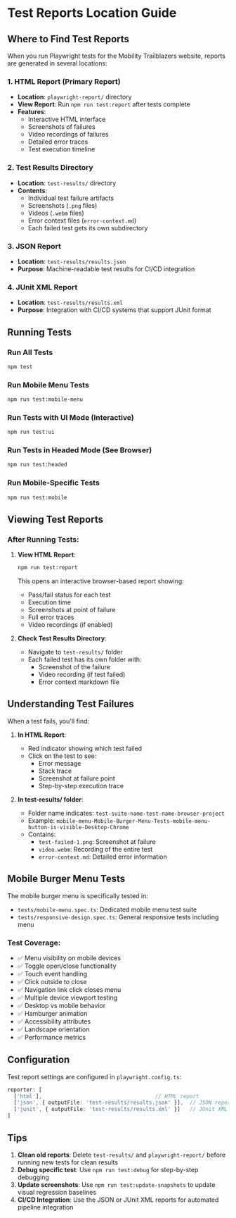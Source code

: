 # Test Reports Location Guide

## Where to Find Test Reports

When you run Playwright tests for the Mobility Trailblazers website, reports are generated in several locations:

### 1. HTML Report (Primary Report)
- **Location**: `playwright-report/` directory
- **View Report**: Run `npm run test:report` after tests complete
- **Features**: 
  - Interactive HTML interface
  - Screenshots of failures
  - Video recordings of failures
  - Detailed error traces
  - Test execution timeline

### 2. Test Results Directory
- **Location**: `test-results/` directory
- **Contents**:
  - Individual test failure artifacts
  - Screenshots (`.png` files)
  - Videos (`.webm` files)
  - Error context files (`error-context.md`)
  - Each failed test gets its own subdirectory

### 3. JSON Report
- **Location**: `test-results/results.json`
- **Purpose**: Machine-readable test results for CI/CD integration

### 4. JUnit XML Report
- **Location**: `test-results/results.xml`
- **Purpose**: Integration with CI/CD systems that support JUnit format

## Running Tests

### Run All Tests
```bash
npm test
```

### Run Mobile Menu Tests
```bash
npm run test:mobile-menu
```

### Run Tests with UI Mode (Interactive)
```bash
npm run test:ui
```

### Run Tests in Headed Mode (See Browser)
```bash
npm run test:headed
```

### Run Mobile-Specific Tests
```bash
npm run test:mobile
```

## Viewing Test Reports

### After Running Tests:

1. **View HTML Report**:
   ```bash
   npm run test:report
   ```
   This opens an interactive browser-based report showing:
   - Pass/fail status for each test
   - Execution time
   - Screenshots at point of failure
   - Full error traces
   - Video recordings (if enabled)

2. **Check Test Results Directory**:
   - Navigate to `test-results/` folder
   - Each failed test has its own folder with:
     - Screenshot of the failure
     - Video recording (if test failed)
     - Error context markdown file

## Understanding Test Failures

When a test fails, you'll find:

1. **In HTML Report**:
   - Red indicator showing which test failed
   - Click on the test to see:
     - Error message
     - Stack trace
     - Screenshot at failure point
     - Step-by-step execution trace

2. **In test-results/ folder**:
   - Folder name indicates: `test-suite-name-test-name-browser-project`
   - Example: `mobile-menu-Mobile-Burger-Menu-Tests-mobile-menu-button-is-visible-Desktop-Chrome`
   - Contains:
     - `test-failed-1.png`: Screenshot at failure
     - `video.webm`: Recording of the entire test
     - `error-context.md`: Detailed error information

## Mobile Burger Menu Tests

The mobile burger menu is specifically tested in:
- `tests/mobile-menu.spec.ts`: Dedicated mobile menu test suite
- `tests/responsive-design.spec.ts`: General responsive tests including menu

### Test Coverage:
- ✅ Menu visibility on mobile devices
- ✅ Toggle open/close functionality
- ✅ Touch event handling
- ✅ Click outside to close
- ✅ Navigation link click closes menu
- ✅ Multiple device viewport testing
- ✅ Desktop vs mobile behavior
- ✅ Hamburger animation
- ✅ Accessibility attributes
- ✅ Landscape orientation
- ✅ Performance metrics

## Configuration

Test report settings are configured in `playwright.config.ts`:

```typescript
reporter: [
  ['html'],                                    // HTML report
  ['json', { outputFile: 'test-results/results.json' }],  // JSON report
  ['junit', { outputFile: 'test-results/results.xml' }]   // JUnit XML report
]
```

## Tips

1. **Clean old reports**: Delete `test-results/` and `playwright-report/` before running new tests for clean results
2. **Debug specific test**: Use `npm run test:debug` for step-by-step debugging
3. **Update screenshots**: Use `npm run test:update-snapshots` to update visual regression baselines
4. **CI/CD Integration**: Use the JSON or JUnit XML reports for automated pipeline integration